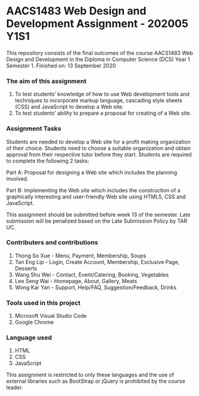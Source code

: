 # AACS1483 Web Design and Development Assignment - 202005 Y1S1
This repository consists of the final outcomes of the course AACS1483 Web Design and Development in the Diploma in Computer Science (DCS) Year 1 Semester 1. 
Finished on: 13 September 2020

### The aim of this assignment
1. To test students’ knowledge of how to use Web development tools and techniques to incorporate markup language, cascading style sheets (CSS) and JavaScript to develop a Web site.
2. To test students’ ability to prepare a proposal for creating of a Web site.

### Assignment Tasks
Students are needed to develop a Web site for a profit making organization of their choice. Students need to choose a suitable organization and obtain approval
from their respective tutor before they start. Students are required to complete the following 2 tasks:

Part A: Proposal for designing a Web site which includes the planning involved.

Part B: Implementing the Web site which includes the construction of a graphically interesting and user-friendly Web site using HTML5, CSS and JavaScript.

This assignment should be submitted before week 13 of the semester. Late submission will be penalized based on the Late Submission Policy by TAR UC. 




### Contributers and contributions
1. Thong So Xue - Menu, Payment, Membership, Soups
2. Tan Eng Lip - Login, Create Account, Membership, Exclusive Page, Desserts
3. Wang Shu Wei - Contact, Event/Catering, Booking, Vegetables
5. Lee Seng Wai - Homepage, About, Gallery, Meats
6. Wong Kar Yan - Support, Help/FAQ, Suggestion/Feedback, Drinks

### Tools used in this project
1. Microsoft Visual Studio Code
2. Google Chrome

### Language used
1. HTML
2. CSS
3. JavaScript

This assignment is restricted to only these languages and the use of external libraries such as BootStrap or jQuery is prohibited by the course leader. 
